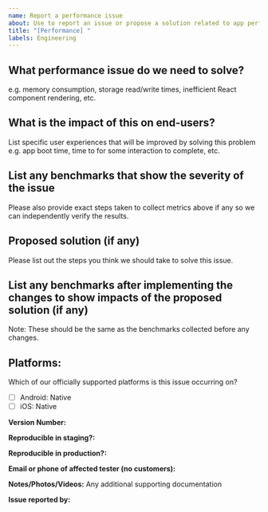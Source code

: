 ```yaml
---
name: Report a performance issue
about: Use to report an issue or propose a solution related to app performance
title: "[Performance] "
labels: Engineering
---
```



## What performance issue do we need to solve?
e.g. memory consumption, storage read/write times, inefficient React component rendering, etc.

## What is the impact of this on end-users?
List specific user experiences that will be improved by solving this problem e.g. app boot time, time to for some interaction to complete, etc.

## List any benchmarks that show the severity of the issue
Please also provide exact steps taken to collect metrics above if any so we can independently verify the results.

## Proposed solution (if any)
Please list out the steps you think we should take to solve this issue.

## List any benchmarks after implementing the changes to show impacts of the proposed solution (if any)
Note: These should be the same as the benchmarks collected before any changes.

## Platforms:
<!---
Check off any platforms that are affected by this issue
--->
Which of our officially supported platforms is this issue occurring on?
- [ ] Android: Native
- [ ] iOS: Native

**Version Number:**

**Reproducible in staging?:**

**Reproducible in production?:**

**Email or phone of affected tester (no customers):**

**Notes/Photos/Videos:** Any additional supporting documentation

**Issue reported by:**